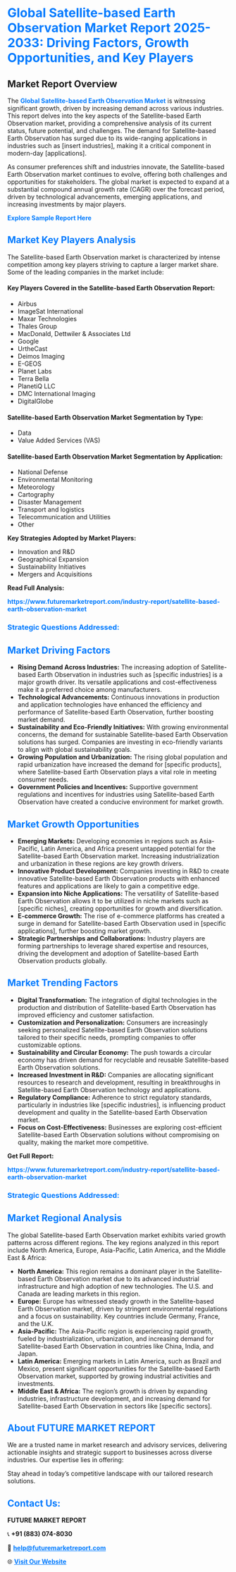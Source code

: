 <h1 style="color: #007BFF;">Global Satellite-based Earth Observation Market Report 2025-2033: Driving Factors, Growth Opportunities, and Key Players</h1>

<section id="overview">
<h2>Market Report Overview</h2>
<p>The <a href="https://www.futuremarketreport.com/industry-report/satellite-based-earth-observation-market" style="color: #007BFF; text-decoration: none;"><strong>Global Satellite-based Earth Observation Market</strong></a> is witnessing significant growth, driven by increasing demand across various industries. This report delves into the key aspects of the Satellite-based Earth Observation market, providing a comprehensive analysis of its current status, future potential, and challenges. The demand for Satellite-based Earth Observation has surged due to its wide-ranging applications in industries such as [insert industries], making it a critical component in modern-day [applications].</p>
<p>As consumer preferences shift and industries innovate, the Satellite-based Earth Observation market continues to evolve, offering both challenges and opportunities for stakeholders. The global market is expected to expand at a substantial compound annual growth rate (CAGR) over the forecast period, driven by technological advancements, emerging applications, and increasing investments by major players.</p>
</section>

<section id="overview">
<p><a href="https://www.futuremarketreport.com/request-sample/reportId=51697" style="color: #007BFF; text-decoration: none;"><strong>Explore Sample Report Here</strong></a></p>
</section>

<section id="key-players">
<h2 style="color: #007BFF;">Market Key Players Analysis</h2>
<p>The Satellite-based Earth Observation market is characterized by intense competition among key players striving to capture a larger market share. Some of the leading companies in the market include:</p>
<h4>Key Players Covered in the Satellite-based Earth Observation Report:</h4>
<ul><li>Airbus</li><li>ImageSat International</li><li>Maxar Technologies</li><li>Thales Group</li><li>MacDonald, Dettwiler &amp; Associates Ltd</li><li>Google</li><li>UrtheCast</li><li>Deimos Imaging</li><li>E-GEOS</li><li>Planet Labs</li><li>Terra Bella</li><li>PlanetiQ LLC</li><li>DMC International Imaging</li><li>DigitalGlobe</li></ul>
<h4>Satellite-based Earth Observation Market Segmentation by Type:</h4>
<ul><li>Data</li><li>Value Added Services (VAS)</li></ul>

<h4>Satellite-based Earth Observation Market Segmentation by Application:</h4>
<ul><li>National Defense</li><li>Environmental Monitoring</li><li>Meteorology</li><li>Cartography</li><li>Disaster Management</li><li>Transport and logistics</li><li>Telecommunication and Utilities</li><li>Other</li></ul>
<p><strong>Key Strategies Adopted by Market Players:</strong></p>
<ul>
<li>Innovation and R&D</li>
<li>Geographical Expansion</li>
<li>Sustainability Initiatives</li>
<li>Mergers and Acquisitions</li>
</ul>
</section>

<section>
<p><strong>Read Full Analysis: </strong></p><a href="https://www.futuremarketreport.com/industry-report/satellite-based-earth-observation-market" style="color: #007BFF; text-decoration: none;"><strong>https://www.futuremarketreport.com/industry-report/satellite-based-earth-observation-market</strong></a>
<h3 style="color: #007BFF;">Strategic Questions Addressed:</h3>
</section>

<section id="driving-factors">
<h2 style="color: #007BFF;">Market Driving Factors</h2>
<ul>
<li><strong>Rising Demand Across Industries:</strong> The increasing adoption of Satellite-based Earth Observation in industries such as [specific industries] is a major growth driver. Its versatile applications and cost-effectiveness make it a preferred choice among manufacturers.</li>
<li><strong>Technological Advancements:</strong> Continuous innovations in production and application technologies have enhanced the efficiency and performance of Satellite-based Earth Observation, further boosting market demand.</li>
<li><strong>Sustainability and Eco-Friendly Initiatives:</strong> With growing environmental concerns, the demand for sustainable Satellite-based Earth Observation solutions has surged. Companies are investing in eco-friendly variants to align with global sustainability goals.</li>
<li><strong>Growing Population and Urbanization:</strong> The rising global population and rapid urbanization have increased the demand for [specific products], where Satellite-based Earth Observation plays a vital role in meeting consumer needs.</li>
<li><strong>Government Policies and Incentives:</strong> Supportive government regulations and incentives for industries using Satellite-based Earth Observation have created a conducive environment for market growth.</li>
</ul>
</section>

<section id="growth-opportunities">
<h2 style="color: #007BFF;">Market Growth Opportunities</h2>
<ul>
<li><strong>Emerging Markets:</strong> Developing economies in regions such as Asia-Pacific, Latin America, and Africa present untapped potential for the Satellite-based Earth Observation market. Increasing industrialization and urbanization in these regions are key growth drivers.</li>
<li><strong>Innovative Product Development:</strong> Companies investing in R&D to create innovative Satellite-based Earth Observation products with enhanced features and applications are likely to gain a competitive edge.</li>
<li><strong>Expansion into Niche Applications:</strong> The versatility of Satellite-based Earth Observation allows it to be utilized in niche markets such as [specific niches], creating opportunities for growth and diversification.</li>
<li><strong>E-commerce Growth:</strong> The rise of e-commerce platforms has created a surge in demand for Satellite-based Earth Observation used in [specific applications], further boosting market growth.</li>
<li><strong>Strategic Partnerships and Collaborations:</strong> Industry players are forming partnerships to leverage shared expertise and resources, driving the development and adoption of Satellite-based Earth Observation products globally.</li>
</ul>
</section>

<section id="trending-factors">
<h2 style="color: #007BFF;">Market Trending Factors</h2>
<ul>
<li><strong>Digital Transformation:</strong> The integration of digital technologies in the production and distribution of Satellite-based Earth Observation has improved efficiency and customer satisfaction.</li>
<li><strong>Customization and Personalization:</strong> Consumers are increasingly seeking personalized Satellite-based Earth Observation solutions tailored to their specific needs, prompting companies to offer customizable options.</li>
<li><strong>Sustainability and Circular Economy:</strong> The push towards a circular economy has driven demand for recyclable and reusable Satellite-based Earth Observation solutions.</li>
<li><strong>Increased Investment in R&D:</strong> Companies are allocating significant resources to research and development, resulting in breakthroughs in Satellite-based Earth Observation technology and applications.</li>
<li><strong>Regulatory Compliance:</strong> Adherence to strict regulatory standards, particularly in industries like [specific industries], is influencing product development and quality in the Satellite-based Earth Observation market.</li>
<li><strong>Focus on Cost-Effectiveness:</strong> Businesses are exploring cost-efficient Satellite-based Earth Observation solutions without compromising on quality, making the market more competitive.</li>
</ul>
</section>

<section>
<p><strong>Get Full Report: </strong></p><a href="https://www.futuremarketreport.com/industry-report/satellite-based-earth-observation-market" style="color: #007BFF; text-decoration: none;"><strong>https://www.futuremarketreport.com/industry-report/satellite-based-earth-observation-market</strong></a>
<h3 style="color: #007BFF;">Strategic Questions Addressed:</h3>
</section>


<section id="regional-analysis">
<h2 style="color: #007BFF;">Market Regional Analysis</h2>
<p>The global Satellite-based Earth Observation market exhibits varied growth patterns across different regions. The key regions analyzed in this report include North America, Europe, Asia-Pacific, Latin America, and the Middle East & Africa:</p>
<ul>
<li><strong>North America:</strong> This region remains a dominant player in the Satellite-based Earth Observation market due to its advanced industrial infrastructure and high adoption of new technologies. The U.S. and Canada are leading markets in this region.</li>
<li><strong>Europe:</strong> Europe has witnessed steady growth in the Satellite-based Earth Observation market, driven by stringent environmental regulations and a focus on sustainability. Key countries include Germany, France, and the U.K.</li>
<li><strong>Asia-Pacific:</strong> The Asia-Pacific region is experiencing rapid growth, fueled by industrialization, urbanization, and increasing demand for Satellite-based Earth Observation in countries like China, India, and Japan.</li>
<li><strong>Latin America:</strong> Emerging markets in Latin America, such as Brazil and Mexico, present significant opportunities for the Satellite-based Earth Observation market, supported by growing industrial activities and investments.</li>
<li><strong>Middle East & Africa:</strong> The region’s growth is driven by expanding industries, infrastructure development, and increasing demand for Satellite-based Earth Observation in sectors like [specific sectors].</li>
</ul>
</section>

<footer>
<h2 style="color: #007BFF;">About FUTURE MARKET REPORT</h2>
<p>We are a trusted name in market research and advisory services, delivering actionable insights and strategic support to businesses across diverse industries. Our expertise lies in offering:</p>

<p>Stay ahead in today’s competitive landscape with our tailored research solutions.</p>

<h2 style="color: #007BFF;">Contact Us:</h2>
<p><strong>FUTURE MARKET REPORT</strong></p>
<p>📞 <strong>+91 (883) 074-8030</strong></p>
<p>📧 <strong><a href="mailto:help@futuremarketreport.com" style="color: #007BFF;">help@futuremarketreport.com</a></strong></p>
<p>🌐 <strong><a href="https://www.futuremarketreport.com/" style="color: #007BFF;">Visit Our Website</a></strong></p>
</footer>
